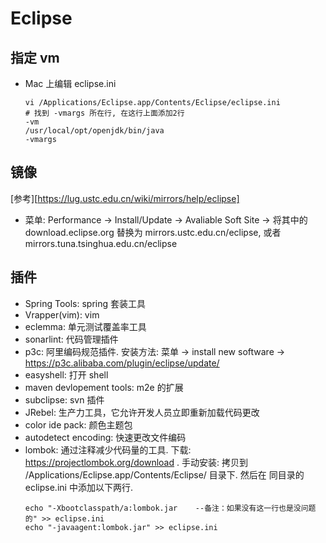 # Eclipse

## 指定 vm

* Mac 上编辑 eclipse.ini

  ```shell
  vi /Applications/Eclipse.app/Contents/Eclipse/eclipse.ini
  # 找到 -vmargs 所在行, 在这行上面添加2行
  -vm
  /usr/local/opt/openjdk/bin/java
  -vmargs

  ```

## 镜像

[参考][https://lug.ustc.edu.cn/wiki/mirrors/help/eclipse]

* 菜单: Performance -> Install/Update -> Avaliable Soft Site -> 将其中的 download.eclipse.org 替换为 mirrors.ustc.edu.cn/eclipse, 或者 mirrors.tuna.tsinghua.edu.cn/eclipse

## 插件

* Spring Tools: spring 套装工具
* Vrapper(vim): vim
* eclemma: 单元测试覆盖率工具
* sonarlint: 代码管理插件
* p3c: 阿里编码规范插件. 安装方法: 菜单 -> install new software -> https://p3c.alibaba.com/plugin/eclipse/update/
* easyshell: 打开 shell
* maven devlopement tools: m2e 的扩展
* subclipse: svn 插件
* JRebel: 生产力工具，它允许开发人员立即重新加载代码更改
* color ide pack: 颜色主题包
* autodetect encoding: 快速更改文件编码
* lombok: 通过注释减少代码量的工具. 下载: https://projectlombok.org/download . 手动安装: 拷贝到 /Applications/Eclipse.app/Contents/Eclipse/ 目录下. 然后在 同目录的 eclipse.ini 中添加以下两行.
  ```shell
  echo "-Xbootclasspath/a:lombok.jar    --备注：如果没有这一行也是没问题的" >> eclipse.ini
  echo "-javaagent:lombok.jar" >> eclipse.ini
  ```
